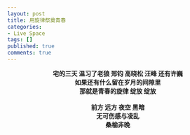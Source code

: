```yaml
---
layout: post
title: 用旋律祭奠青春
categories:
- Live Space
tags: []
published: true
comments: true
---
```

<p><div align="center"><b>宅的三天 温习了老狼 郑钧 高晓松 汪峰 还有许巍</b><br /><b>
如果还有什么留在岁月的间隙里 <br />那就是青春的旋律 绽放 绽放</b><br /><b>
</b><br /><b>
前方 远方 夜空 黑暗</b><br /><b>
无可伤感与凌乱</b><br /><b>桑榆非晚 </b></div></p>
